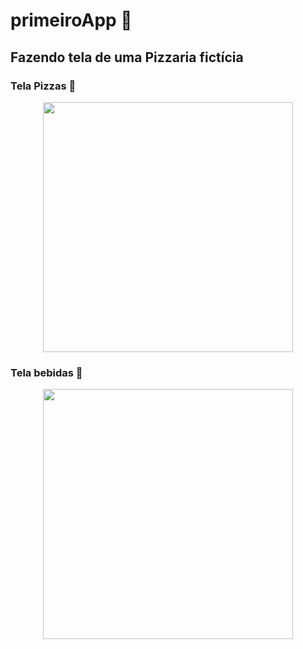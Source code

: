 # primeiroApp 📱

## Fazendo tela de uma Pizzaria fictícia

### **Tela Pizzas** 🍕

<p align="center" >
<img src = "https://user-images.githubusercontent.com/99850507/186070043-f49a7542-58b7-4e09-9ed9-cb5404afe018.png" width="400px">
</p>

### **Tela bebidas** 🍺

<p align="center">
<img src = "https://user-images.githubusercontent.com/99850507/186070062-b18763c7-4147-43d1-95b6-991cf68fc618.png" width="400px">
</p>

